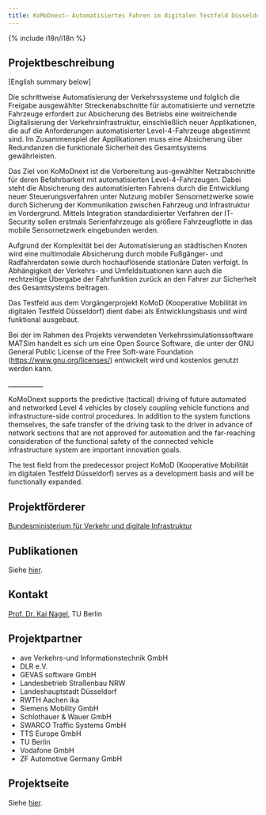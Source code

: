 ```yaml
---
title: KoMoDnext– Automatisiertes Fahren im digitalen Testfeld Düsseldorf
---
```


{% include i18n/i18n %}

<div class="invert-images" markdown=1>

## Projektbeschreibung

\[English summary below\]

Die schrittweise Automatisierung der Verkehrssysteme und folglich die Freigabe ausgewählter Streckenabschnitte für automatisierte und vernetzte Fahrzeuge erfordert zur Absicherung des Betriebs eine weitreichende Digitalisierung der Verkehrsinfrastruktur, einschließlich neuer Applikationen, die auf die Anforderungen automatisierter Level-4-Fahrzeuge abgestimmt sind. Im Zusammenspiel der Applikationen muss eine Absicherung über Redundanzen die funktionale Sicherheit des Gesamtsystems gewährleisten. 

Das Ziel von KoMoDnext ist die Vorbereitung aus-gewählter Netzabschnitte für deren Befahrbarkeit mit automatisierten Level-4-Fahrzeugen. Dabei steht die Absicherung des automatisierten Fahrens durch die Entwicklung neuer Steuerungsverfahren unter Nutzung mobiler Sensornetzwerke sowie durch Sicherung der Kommunikation zwischen Fahrzeug und Infrastruktur im Vordergrund. Mittels Integration standardisierter Verfahren der IT-Security sollen erstmals Serienfahrzeuge als größere Fahrzeugflotte in das mobile Sensornetzwerk eingebunden werden. 

Aufgrund der Komplexität bei der Automatisierung an städtischen Knoten wird eine multimodale Absicherung durch mobile Fußgänger- und Radfahrerdaten sowie durch hochauflösende stationäre Daten verfolgt. In Abhängigkeit der Verkehrs- und Umfeldsituationen kann auch die rechtzeitige Übergabe der Fahrfunktion zurück an den Fahrer zur Sicherheit des Gesamtsystems beitragen. 

Das Testfeld aus dem Vorgängerprojekt KoMoD (Kooperative Mobilität im digitalen Testfeld Düsseldorf) dient dabei als Entwicklungsbasis und wird funktional ausgebaut.

Bei der im Rahmen des Projekts verwendeten Verkehrssimulationssoftware MATSim handelt es sich um eine Open Source Software, die unter der GNU General Public License of the Free Soft-ware Foundation (https://www.gnu.org/licenses/) entwickelt wird und kostenlos genutzt werden kann. 

\_\_\_\_\_\_\_\_\_\_\_

KoMoDnext supports the predictive (tactical) driving of future automated and networked Level 4 vehicles by closely coupling vehicle functions and infrastructure-side control procedures. In addition to the system functions themselves, the safe transfer of the driving task to the driver in advance of network sections that are not approved for automation and the far-reaching consideration of the functional safety of the connected vehicle infrastructure system are important innovation goals.

The test field from the predecessor project KoMoD (Kooperative Mobilität im digitalen Testfeld Düsseldorf) serves as a development basis and will be functionally expanded.

## Projektförderer

[Bundesministerium für Verkehr und digitale Infrastruktur](https://www.bmvi.de/DE/Home/home.html)

## Publikationen

Siehe [hier](https://vsp.berlin/publications/).

## Kontakt

[Prof. Dr. Kai Nagel](https://www.tu.berlin/vsp/team), TU Berlin

## Projektpartner

-   ave Verkehrs-und Informationstechnik GmbH
-   DLR e.V.
-   GEVAS software GmbH
-   Landesbetrieb Straßenbau NRW
-   Landeshauptstadt Düsseldorf
-   RWTH Aachen ika
-   Siemens Mobility GmbH
-   Schlothauer & Wauer GmbH
-   SWARCO Traffic Systems GmbH
-   TTS Europe GmbH
-   TU Berlin
-   Vodafone GmbH
-   ZF Automotive Germany GmbH

## Projektseite

Siehe [hier](https://www.duesseldorf.de/verkehrsmanagement/projekte/abgeschlossene-projekte/komod-next).